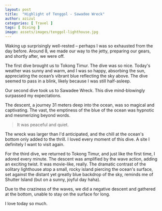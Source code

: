 ```yaml
---
layout: post
title:  "Highlight of Tenggol - Sawadee Wreck"
author: azizul
categories: [ Travel ]
tags: [ Diving ]
image: assets/images/tenggol-lighthouse.jpg
---
```


Waking up surprisingly well-rested – perhaps I was so exhausted from the day before. Around 8, we made our way to the jetty, preparing our gears, and shortly after, we were off.

The first dive brought us to Tokong Timur. The dive was so nice. Today's weather was sunny and warm, and I was so happy, absorbing the sun, appreciating the ocean’s vibrant blue reflecting the sky above. The dive seemed to pass in a blink, likely because I was still half-asleep.

Our second dive took us to Sawadee Wreck. This dive mind-blowingly surpassed my expectations. 

The descent, a journey 31 meters deep into the ocean, was so magical and captivating. The vast, the emptiness of the blue of the ocean was hypnotic and mesmerizing beyond words.

> It was peaceful and quiet.

The wreck was larger than I'd anticipated, and the chill at the ocean's bottom only added to the thrill. I loved every moment of this dive. A site I definitely I want to visit again.

For the third dive, we returned to Tokong Timur, and just like the first time, I adored every minute. The descent was amplified by the wave action, adding an exciting twist. It was movie-like, really. The dramatic contrast of the solitary lighthouse atop a small, rocky island piercing the ocean's surface, set against the distant yet greatly blue backdrop of the sky, reminds me of Shutter Island (but on a sunny, joyful day haha).

Due to the craziness of the waves, we did a negative descent and gathered at the bottom, unable to stay on the surface for long.

I love today so much.
